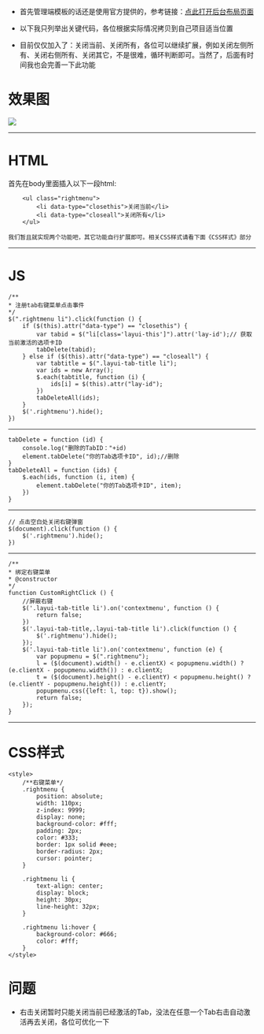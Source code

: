

- 首先管理端模板的话还是使用官方提供的，参考链接：[点此打开后台布局页面](http://www.layui.com/demo/layuiAdmin.html)

- 以下我只列举出关键代码，各位根据实际情况拷贝到自己项目适当位置
- 目前仅仅加入了：关闭当前、关闭所有，各位可以继续扩展，例如关闭左侧所有、关闭右侧所有、关闭其它，不是很难，循环判断即可。当然了，后面有时间我也会完善一下此功能

# 效果图
![](https://github.com/TangHanF/ProjectRecord/raw/master/前端/LayUI/img/tab右键菜单.png)

----------
# HTML
首先在body里面插入以下一段html:
```
    <ul class="rightmenu">
        <li data-type="closethis">关闭当前</li>
        <li data-type="closeall">关闭所有</li>
    </ul>
```
    我们暂且就实现两个功能吧，其它功能自行扩展即可。相关CSS样式请看下面《CSS样式》部分


-------

# JS

```
/**
* 注册tab右键菜单点击事件
*/
$(".rightmenu li").click(function () {
    if ($(this).attr("data-type") == "closethis") {
        var tabid = $("li[class='layui-this']").attr('lay-id');// 获取当前激活的选项卡ID
        tabDelete(tabid);
    } else if ($(this).attr("data-type") == "closeall") {
        var tabtitle = $(".layui-tab-title li");
        var ids = new Array();
        $.each(tabtitle, function (i) {
            ids[i] = $(this).attr("lay-id");
        })
        tabDeleteAll(ids);
    }
    $('.rightmenu').hide();
})
```
--------------------
```
tabDelete = function (id) {
    console.log("删除的TabID："+id)
    element.tabDelete("你的Tab选项卡ID", id);//删除
}
tabDeleteAll = function (ids) {
    $.each(ids, function (i, item) {
        element.tabDelete("你的Tab选项卡ID", item);
    })
}
```
--------------------
```
// 点击空白处关闭右键弹窗
$(document).click(function () {
    $('.rightmenu').hide();
})
```
----------------
```
/**
* 绑定右键菜单
* @constructor
*/
function CustomRightClick () {
    //屏蔽右键
    $('.layui-tab-title li').on('contextmenu', function () {
        return false;
    })
    $('.layui-tab-title,.layui-tab-title li').click(function () {
        $('.rightmenu').hide();
    });
    $('.layui-tab-title li').on('contextmenu', function (e) {
        var popupmenu = $(".rightmenu");
        l = ($(document).width() - e.clientX) < popupmenu.width() ? (e.clientX - popupmenu.width()) : e.clientX;
        t = ($(document).height() - e.clientY) < popupmenu.height() ? (e.clientY - popupmenu.height()) : e.clientY;
        popupmenu.css({left: l, top: t}).show();
        return false;
    });
}
```

-------
# CSS样式
```
<style>
    /**右键菜单*/
    .rightmenu {
        position: absolute;
        width: 110px;
        z-index: 9999;
        display: none;
        background-color: #fff;
        padding: 2px;
        color: #333;
        border: 1px solid #eee;
        border-radius: 2px;
        cursor: pointer;
    }

    .rightmenu li {
        text-align: center;
        display: block;
        height: 30px;
        line-height: 32px;
    }

    .rightmenu li:hover {
        background-color: #666;
        color: #fff;
    }
</style>
```


# 问题
- 右击关闭暂时只能关闭当前已经激活的Tab，没法在任意一个Tab右击自动激活再去关闭，各位可优化一下